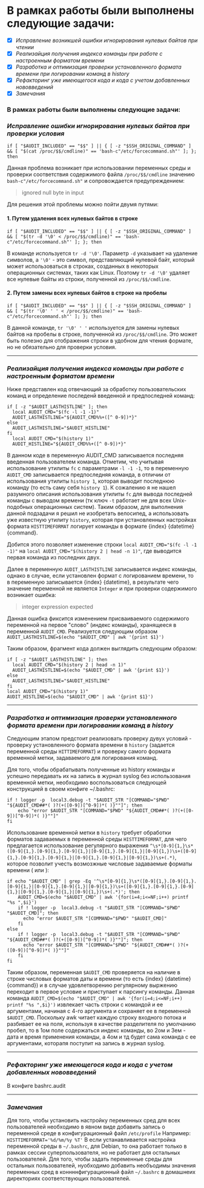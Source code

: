 В рамках работы были выполнены следующие задачи:
===
- [X] *Исправление возникшей ошибки игнорирования нулевых байтов при чтении*
- [X] *Реализайция получения индекса команды при работе с настроенным форматом времени*
- [X] *Разработка и оптимизация проверки установленного формата времени при логировании команд в history*
- [X] *Рефакторинг уже имеющегося кода и кода с учетом добавленных нововведений*
- [X] *Замечания*

### В рамках работы были выполнены следующие задачи:
### *Исправление ошибки игнорирования нулевых байтов при проверки условия*

```
if [ "$AUDIT_INCLUDED" == "$$" ] || { [ -z "$SSH_ORIGINAL_COMMAND" ] && [ "$(cat /proc/$$/cmdline)" == 'bash-c"/etc/forcecommand.sh"' ]; }; then
```

Данная проблема возникает при использовании переменных среды и проверки соответствия содержимого файла `/proc/$$/cmdline` значению `bash-c"/etc/forcecommand.sh"` и сопровождается предупреждением:
> ignored null byte in input

Для решения этой проблемы можно пойти двумя путями:
#### 1. Путем удаления всех нулевых байтов в строке
```
if [ "$AUDIT_INCLUDED" == "$$" ] || { [ -z "$SSH_ORIGINAL_COMMAND" ] && [ "$(tr -d '\0' < /proc/$$/cmdline)" == 'bash-c"/etc/forcecommand.sh"' ]; }; then
```
В команде используется `tr -d '\0'`. Параметр `-d` указывает на удаление символов, а `'\0'` - это символ, представляющий нулевой байт, который может использоваться в строках, созданных в некоторых операционных системах, таких как Linux. Поэтому `tr -d '\0'` удаляет все нулевые байты из строки, полученной из `/proc/$$/cmdline`.

#### 2. Путем замены всех нулевых байтов в строке на пробелы
```
if [ "$AUDIT_INCLUDED" == "$$" ] || { [ -z "$SSH_ORIGINAL_COMMAND" ] && [ "$(tr '\0' ' ' < /proc/$$/cmdline)" == 'bash-c"/etc/forcecommand.sh"' ]; }; then
```
В данной команде, `tr '\0' ' '` используется для замены нулевых байтов на пробелы в строке, полученной из `/proc/$$/cmdline`. Это может быть полезно для отображения строки в удобном для чтения формате, но не обязательно для проверки условия.

---
### *Реализайция получения индекса команды при работе с настроенным форматом времени*

Ниже представлен код отвечающий за обработку пользовательских команд и определение последенй введенной и предпоследней команд:
  
```
if [ -z "$AUDIT_LASTHISTLINE" ]; then
  local AUDIT_CMD="$(fc -l -1 -1)"
  AUDIT_LASTHISTLINE="${AUDIT_CMD%%+([^ 0-9])*}"
else
  AUDIT_LASTHISTLINE="$AUDIT_HISTLINE"
fi
  local AUDIT_CMD="$(history 1)"
  AUDIT_HISTLINE="${AUDIT_CMD%%+([^ 0-9])*}"
```

В данном коде в переменную AUDIT_CMD записывается последняя введенная пользователем команда. Отметим, что учитывая использование утилиты `fc` с параметрами `-l -1 -1`, то в переменную `AUDIT_CMD` записывается предпоследняя команда, в отличии от использования утилиты `history 1`, которая выводит последнюю команду (то есть саму себя `history 1`).
К сожалению я не нашел разумного описания использования утилиты `fc` для вывода последней команды с выводом времени (тк ключ `-t` работает не для всех Unix-подобных операционных систем).
Таким образом, для выполнения данной подзадачи я решил не изобретать велосипед, а использовать уже известную утилиту `history`, которая при установленных настройках формата `HISTTIMEFORMAT`
логирует команды в формате {index} {datetime} {command}.
  
Добится этого позволяет изменение строки `local AUDIT_CMD="$(fc -l -1 -1)"` на `local AUDIT_CMD="$(history 2 | head -n 1)"`, где выводится первая команда из последних двух.
  
Далее в переменную `AUDIT_LASTHISTLINE` записывается индекс команды, однако в случае, если установлен формат с логированием времени, то в переменную записывается {index} {datetime}, в результате чего значение переменной не является `Integer` и при проверки содержимого возникает ошибка:
> integer expression expected
  
Данная ошибка фиксится изменением присваиваемого содержимого переменной на первое "слово" (индекс команды), хранящееся в переменной `AUDIT_CMD`. Реализуется следующим образом `AUDIT_LASTHISTLINE=$(echo "$AUDIT_CMD" | awk '{print $1}')`
  
Таким образом, фрагмент кода должен выглядить следующим образом:
```
if [ -z "$AUDIT_LASTHISTLINE" ]; then
  local AUDIT_CMD="$(history 2 | head -n 1)"
  AUDIT_LASTHISTLINE=$(echo "$AUDIT_CMD" | awk '{print $1}')
else
  AUDIT_LASTHISTLINE="$AUDIT_HISTLINE"
fi
local AUDIT_CMD="$(history 1)"
AUDIT_HISTLINE=$(echo "$AUDIT_CMD" | awk '{print $1}')
```
___
### *Разработка и оптимизация проверки установленного формата времени при логировании команд в history*

Следующим этапом предстоит реализовать проверку дувух условий - проверку установленного формата времени в `history` (задается переменной среды `HITTIMEFORMAT`) и проверку самого формата временной метки, задаваемого для логирования команд.
  
Для того, чтобы обрабатывать полученные из history команды и успешно передавать их на запись в журнал syslog без использования временной метки, необходимо воспользоваться следующей конструкцией в своем конфиге ~/.bashrc:
```
if ! logger -p  local3.debug -t "$AUDIT_STR "[COMMAND="$PWD" "${AUDIT_CMD##*( )?(+([0-9])[^0-9])*( )}""]"; then
    echo "error $AUDIT_STR "[COMMAND="$PWD" "${AUDIT_CMD##*( )?(+([0-9])[^0-9])*( )}""]"
fi
```
Использование временной метки в `history` требует обработки форматов задаваемых в переменной среды `HISTTIMEFORMAT`, для чего предлагается использование регулярного выражения `^\s*[0-9]{1,}\s*([0-9]{1,}.[0-9]{1,}.[0-9]{1,}|[0-9]{1,}.[0-9]{1,}|[0-9]{1,})\s+([0-9]{1,}.[0-9]{1,}.[0-9]{1,}|[0-9]{1,}.[0-9]{1,}|[0-9]{1,})\s+(.*)`, которое позволит учесть возмозжные числовые задаваемые форматы времени (<date> <time> или <time> <date>):

```
if echo "$AUDIT_CMD" | grep -Eq '^\s*[0-9]{1,}\s*([0-9]{1,}.[0-9]{1,}.[0-9]{1,}|[0-9]{1,}.[0-9]{1,}|[0-9]{1,})\s+([0-9]{1,}.[0-9]{1,}.[0-9]{1,}|[0-9]{1,}.[0-9]{1,}|[0-9]{1,})\s+(.*)'; then
    AUDIT_CMD=$(echo "$AUDIT_CMD" | awk '{for(i=4;i<=NF;i++) printf "%s ",$i}')
    if ! logger -p  local3.debug -t "$AUDIT_STR "[COMMAND="$PWD" "$AUDIT_CMD]"; then
      echo "error $AUDIT_STR "[COMMAND="$PWD" "$AUDIT_CMD]"
    fi
else
    if ! logger -p  local3.debug -t "$AUDIT_STR "[COMMAND="$PWD" "${AUDIT_CMD##*( )?(+([0-9])[^0-9])*( )}""]"; then
      echo "error $AUDIT_STR "[COMMAND="$PWD" "${AUDIT_CMD##*( )?(+([0-9])[^0-9])*( )}""]"
    fi
fi
```
Таким образом, переменная `$AUDIT_CMD` проверяется на наличие в строке числовых форматов даты и времени (то есть {index} {datetime} {command}) и в случае удовлетворению регулярному выржению переходит в первое условие и приступает к парсингу команды.
Данная команда `AUDIT_CMD=$(echo "$AUDIT_CMD" | awk '{for(i=4;i<=NF;i++) printf "%s ",$i}')` извлекает часть строки с командой и ее аргументами, начиная с 4-го аргумента и сохраняет ее в переменной `$AUDIT_CMD`. Поскольку awk читает каждую строку входного потока и разбивает ее на поля, используя в качестве разделителя по умолчанию пробел, то в 1ом поле содержаться индекс команды, во 2ом и 3ем - дата и время применения команды, а 4ом и тд будет сама команда с ее аргументами, которапя поступит на запись в журнал syslog.

___
### *Рефакторинг уже имеющегося кода и кода с учетом добавленных нововведений*

В конфиге bashrc.audit
  
___
### *Замечания*
  
Для того, чтобы установить настройку переменных сред для всех пользователей необходимо в явном виде добавить запись о переменной среде в конфигурационный файл `/etc/profile`
Например:
`HISTTIMEFORMAT='%d/%m/%y %T'`
В если устанавливается настройка переменной среды в `~/.bashrc`, для Debian, то она работает только в рамках сессии суперпользователя, но не работает для остальных пользователей. Для того, чтобы задать переменные среды для остальных пользователей, нуобходимо добавить необъодимы значения переменных сред в коннннфигурационный файл `~/.bashrc` в домашнеих директориях соответствующих пользователей.
